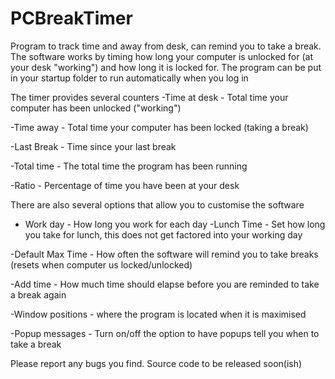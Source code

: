 # PCBreakTimer
Program to track time and away from desk, can remind you to take a break. The software works by timing how long your computer is unlocked for (at your desk "working") and how long it is locked for.
The program can be put in your startup folder to run automatically when you log in

The timer provides several counters
  -Time at desk - Total time your computer has been unlocked ("working")
  
  -Time away - Total time your computer has been locked (taking a break)
  
  -Last Break - Time since your last break
  
  -Total time - The total time the program has been running
  
  -Ratio - Percentage of time you have been at your desk
  
  
There are also several options that allow you to customise the software
  - Work day - How long you work for each day
  -Lunch Time - Set how long you take for lunch, this does not get factored into your working day

  -Default Max Time - How often the software will remind you to take breaks (resets when computer us locked/unlocked)
  
  -Add time - How much time should elapse before you are reminded to take a break again
  
  -Window positions - where the program is located when it is maximised
  
  -Popup messages - Turn on/off the option to have popups tell you when to take a break
  
  
Please report any bugs you find. Source code to be released soon(ish)
